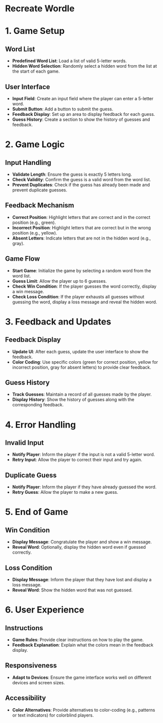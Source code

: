 # Recreate Wordle

# 1. Game Setup

## Word List
- **Predefined Word List**: Load a list of valid 5-letter words.
- **Hidden Word Selection**: Randomly select a hidden word from the list at the start of each game.

## User Interface
- **Input Field**: Create an input field where the player can enter a 5-letter word.
- **Submit Button**: Add a button to submit the guess.
- **Feedback Display**: Set up an area to display feedback for each guess.
- **Guess History**: Create a section to show the history of guesses and feedback.

# 2. Game Logic

## Input Handling
- **Validate Length**: Ensure the guess is exactly 5 letters long.
- **Check Validity**: Confirm the guess is a valid word from the word list.
- **Prevent Duplicates**: Check if the guess has already been made and prevent duplicate guesses.

## Feedback Mechanism
- **Correct Position**: Highlight letters that are correct and in the correct position (e.g., green).
- **Incorrect Position**: Highlight letters that are correct but in the wrong position (e.g., yellow).
- **Absent Letters**: Indicate letters that are not in the hidden word (e.g., gray).

## Game Flow
- **Start Game**: Initialize the game by selecting a random word from the word list.
- **Guess Limit**: Allow the player up to 6 guesses.
- **Check Win Condition**: If the player guesses the word correctly, display a win message.
- **Check Loss Condition**: If the player exhausts all guesses without guessing the word, display a loss message and reveal the hidden word.

# 3. Feedback and Updates

## Feedback Display
- **Update UI**: After each guess, update the user interface to show the feedback.
- **Color Coding**: Use specific colors (green for correct position, yellow for incorrect position, gray for absent letters) to provide clear feedback.

## Guess History
- **Track Guesses**: Maintain a record of all guesses made by the player.
- **Display History**: Show the history of guesses along with the corresponding feedback.

# 4. Error Handling

## Invalid Input
- **Notify Player**: Inform the player if the input is not a valid 5-letter word.
- **Retry Input**: Allow the player to correct their input and try again.

## Duplicate Guess
- **Notify Player**: Inform the player if they have already guessed the word.
- **Retry Guess**: Allow the player to make a new guess.

# 5. End of Game

## Win Condition
- **Display Message**: Congratulate the player and show a win message.
- **Reveal Word**: Optionally, display the hidden word even if guessed correctly.

## Loss Condition
- **Display Message**: Inform the player that they have lost and display a loss message.
- **Reveal Word**: Show the hidden word that was not guessed.

# 6. User Experience

## Instructions
- **Game Rules**: Provide clear instructions on how to play the game.
- **Feedback Explanation**: Explain what the colors mean in the feedback display.

## Responsiveness
- **Adapt to Devices**: Ensure the game interface works well on different devices and screen sizes.

## Accessibility
- **Color Alternatives**: Provide alternatives to color-coding (e.g., patterns or text indicators) for colorblind players.

